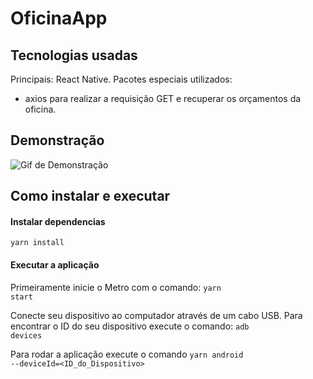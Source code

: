 # OficinaApp

## Tecnologias usadas

Principais: React Native.
Pacotes especiais utilizados:
<ul>
  <li>axios para realizar a requisição GET e recuperar os orçamentos da oficina.</li>
</ul>

## Demonstração

![Gif de Demonstração](https://media.giphy.com/media/hb6f4BjF3oFdBsSJey/giphy.gif)

## Como instalar e executar

#### Instalar dependencias

<code>yarn install</code>

#### Executar a aplicação
Primeiramente inicie o Metro com o comando:
<code>yarn start</code>

Conecte seu dispositivo ao computador através de um cabo USB.
Para encontrar o ID do seu dispositivo execute o comando:
<code>adb devices</code>

Para rodar a aplicação execute o comando
<code>yarn android --deviceId=\<ID_do_Dispositivo> </code>